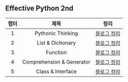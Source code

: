 ## Effective Python 2nd

챕터 | 제목 | 정리 
 :--: | :--: | :--: |
1 | Pythonic Thinking |[블로그 정리](https://teto-ri.tistory.com/entry/Effective-PYTHON-1%EC%9E%A5-%ED%8C%8C%EC%9D%B4%EC%8D%AC%EB%8B%B5%EA%B2%8C-%EC%83%9D%EA%B0%81%ED%95%98%EA%B8%B0) |
2 | List & Dictionary |[블로그 정리](https://teto-ri.tistory.com/entry/Effective-PYTHON-2%EC%9E%A5-%EB%A6%AC%EC%8A%A4%ED%8A%B8%EC%99%80-%EB%94%95%EC%85%94%EB%84%88%EB%A6%AC) |
3 | Function |[블로그 정리](https://teto-ri.tistory.com/entry/Effective-PYTHON-3%EC%9E%A5-%ED%95%A8%EC%88%98) |
4 | Comprehension & Generator |[블로그 정리](https://teto-ri.tistory.com/entry/Effective-PYTHON-4%EC%9E%A5-%EC%BB%B4%ED%94%84%EB%A6%AC%ED%97%A8%EC%85%98%EA%B3%BC-%EC%A0%9C%EB%84%88%EB%A0%88%EC%9D%B4%ED%84%B0) |
5 | Class & Interface |[블로그 정리](https://teto-ri.tistory.com/entry/Effective-PYTHON-5%EC%9E%A5-%ED%81%B4%EB%9E%98%EC%8A%A4%EC%99%80-%EC%9D%B8%ED%84%B0%ED%8E%98%EC%9D%B4%EC%8A%A4) |